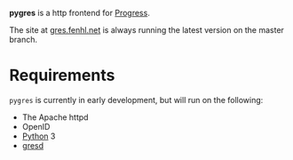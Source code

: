 **pygres** is a http frontend for [Progress][].

The site at [gres.fenhl.net][] is always running the latest version on the master branch.

Requirements
============

`pygres` is currently in early development, but will run on the following:

*   The Apache httpd
*   OpenID
*   [Python][] 3
*   [gresd][]

[Progress]: http://fenhl.net/gres/ (fenhl.net: Progress)
[Python]: http://ww.python.org/ (Python)
[gresd]: https://github.com/fidera/gresd (github: fidera: gresd)
[gres.fenhl.net]: http://gres.fenhl.net/ (Progress test implementation)
